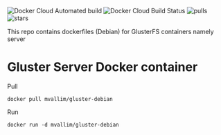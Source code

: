 ![Docker Cloud Automated build](https://img.shields.io/docker/cloud/automated/mvallim/gluster-debian)
![Docker Cloud Build Status](https://img.shields.io/docker/cloud/build/mvallim/gluster-debian)
![pulls](https://img.shields.io/docker/pulls/mvallim/gluster-debian)
![stars](https://img.shields.io/docker/stars/mvallim/gluster-debian)

This repo contains dockerfiles (Debian) for GlusterFS containers namely server

# Gluster Server Docker container

Pull

```console
docker pull mvallim/gluster-debian
```

Run

```console
docker run -d mvallim/gluster-debian
```
